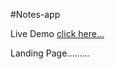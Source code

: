 #Notes-app

Live Demo [click here...](https://vipul1432.github.io/Notes-app/)

Landing Page.........
